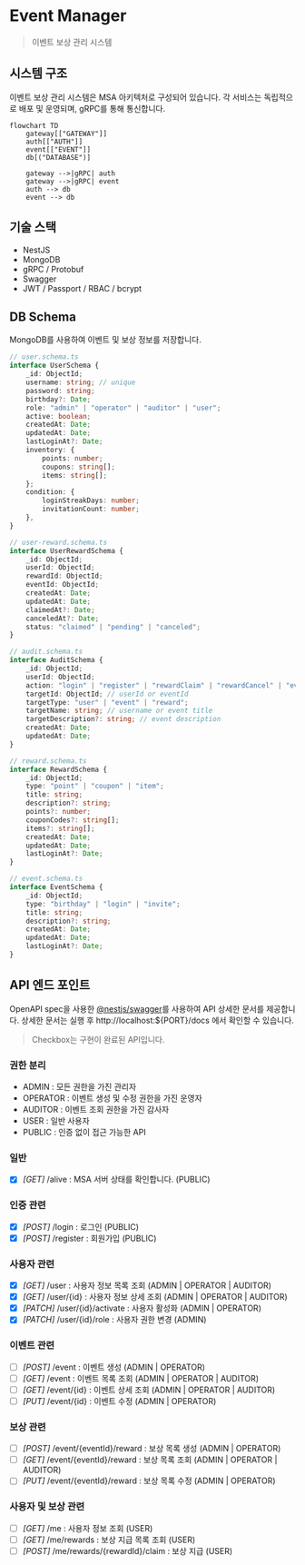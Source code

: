 # Event Manager

> 이벤트 보상 관리 시스템

## 시스템 구조

이벤트 보상 관리 시스템은 MSA 아키텍처로 구성되어 있습니다. 각 서비스는 독립적으로 배포 및 운영되며, gRPC를 통해 통신합니다.

```mermaid
flowchart TD
	gateway[["GATEWAY"]]
    auth[["AUTH"]]
    event[["EVENT"]]
    db[("DATABASE")]

    gateway -->|gRPC| auth
    gateway -->|gRPC| event
    auth --> db
    event --> db
```

## 기술 스택

- NestJS
- MongoDB
- gRPC / Protobuf
- Swagger
- JWT / Passport / RBAC / bcrypt

## DB Schema

MongoDB를 사용하여 이벤트 및 보상 정보를 저장합니다.

```ts
// user.schema.ts
interface UserSchema {
    _id: ObjectId;
    username: string; // unique
    password: string;
    birthday?: Date;
    role: "admin" | "operator" | "auditor" | "user";
    active: boolean;
    createdAt: Date;
    updatedAt: Date;
    lastLoginAt?: Date;
    inventory: {
        points: number;
        coupons: string[];
        items: string[];
    };
    condition: {
        loginStreakDays: number;
        invitationCount: number;
    },
}

// user-reward.schema.ts
interface UserRewardSchema {
    _id: ObjectId;
    userId: ObjectId;
    rewardId: ObjectId;
    eventId: ObjectId;
    createdAt: Date;
    updatedAt: Date;
    claimedAt?: Date;
    canceledAt?: Date;
    status: "claimed" | "pending" | "canceled";
}

// audit.schema.ts
interface AuditSchema {
    _id: ObjectId;
    userId: ObjectId;
    action: "login" | "register" | "rewardClaim" | "rewardCancel" | "eventCreate" | "eventUpdate" | "eventDelete";
    targetId: ObjectId; // userId or eventId
    targetType: "user" | "event" | "reward";
    targetName: string; // username or event title
    targetDescription?: string; // event description
    createdAt: Date;
    updatedAt: Date;
}

// reward.schema.ts
interface RewardSchema {
    _id: ObjectId;
    type: "point" | "coupon" | "item";
    title: string;
    description?: string;
    points?: number;
    couponCodes?: string[];
    items?: string[];
    createdAt: Date;
    updatedAt: Date;
    lastLoginAt?: Date;
}

// event.schema.ts
interface EventSchema {
    _id: ObjectId;
    type: "birthday" | "login" | "invite";
    title: string;
    description?: string;
    createdAt: Date;
    updatedAt: Date;
    lastLoginAt?: Date;
}
```


## API 엔드 포인트

OpenAPI spec을 사용한 [@nestjs/swagger](https://docs.nestjs.com/openapi/introduction)를 사용하여 API 상세한 문서를 제공합니다.
상세한 문서는 실행 후 http://localhost:${PORT}/docs 에서 확인할 수 있습니다.

> Checkbox는 구현이 완료된 API입니다.

### 권한 분리

- ADMIN : 모든 권한을 가진 관리자
- OPERATOR : 이벤트 생성 및 수정 권한을 가진 운영자
- AUDITOR : 이벤트 조회 권한을 가진 감사자
- USER : 일반 사용자
- PUBLIC : 인증 없이 접근 가능한 API

### 일반

- [x] *[GET]* /alive : MSA 서버 상태를 확인합니다. (PUBLIC)

### 인증 관련

- [x] *[POST]* /login : 로그인 (PUBLIC)
- [x] *[POST]* /register : 회원가입 (PUBLIC)

### 사용자 관련

- [x] *[GET]* /user : 사용자 정보 목록 조회 (ADMIN | OPERATOR | AUDITOR)
- [x] *[GET]* /user/{id} : 사용자 정보 상세 조회 (ADMIN | OPERATOR | AUDITOR)
- [x] *[PATCH]* /user/{id}/activate : 사용자 활성화 (ADMIN | OPERATOR)
- [x] *[PATCH]* /user/{id}/role : 사용자 권한 변경 (ADMIN)

### 이벤트 관련

- [ ] *[POST]* /event : 이벤트 생성 (ADMIN | OPERATOR)
- [ ] *[GET]* /event : 이벤트 목록 조회 (ADMIN | OPERATOR | AUDITOR)
- [ ] *[GET]* /event/{id} : 이벤트 상세 조회 (ADMIN | OPERATOR | AUDITOR)
- [ ] *[PUT]* /event/{id} : 이벤트 수정 (ADMIN | OPERATOR)

### 보상 관련

- [ ] *[POST]* /event/{eventId}/reward : 보상 목록 생성 (ADMIN | OPERATOR)
- [ ] *[GET]* /event/{eventId}/reward : 보상 목록 조회 (ADMIN | OPERATOR | AUDITOR)
- [ ] *[PUT]* /event/{eventId}/reward : 보상 목록 수정 (ADMIN | OPERATOR)

### 사용자 및 보상 관련

- [ ] *[GET]* /me : 사용자 정보 조회 (USER)
- [ ] *[GET]* /me/rewards : 보상 지급 목록 조회 (USER)
- [ ] *[POST]* /me/rewards/{rewardId}/claim : 보상 지급 (USER)
